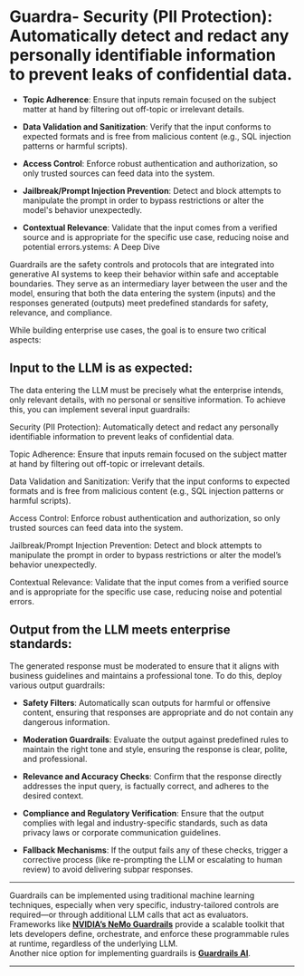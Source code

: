 # Guardra- **Security (PII Protection)**: Automatically detect and redact any personally identifiable information to prevent leaks of confidential data.

- **Topic Adherence**: Ensure that inputs remain focused on the subject matter at hand by filtering out off-topic or irrelevant details.

- **Data Validation and Sanitization**: Verify that the input conforms to expected formats and is free from malicious content (e.g., SQL injection patterns or harmful scripts).

- **Access Control**: Enforce robust authentication and authorization, so only trusted sources can feed data into the system.

- **Jailbreak/Prompt Injection Prevention**: Detect and block attempts to manipulate the prompt in order to bypass restrictions or alter the model's behavior unexpectedly.

- **Contextual Relevance**: Validate that the input comes from a verified source and is appropriate for the specific use case, reducing noise and potential errors.ystems: A Deep Dive

Guardrails are the safety controls and protocols that are integrated into generative AI systems to keep their behavior within safe and acceptable boundaries. They serve as an intermediary layer between the user and the model, ensuring that both the data entering the system (inputs) and the responses generated (outputs) meet predefined standards for safety, relevance, and compliance.

While building enterprise use cases, the goal is to ensure two critical aspects:

## Input to the LLM is as expected:
The data entering the LLM must be precisely what the enterprise intends, only relevant details, with no personal or sensitive information. To achieve this, you can implement several input guardrails:

Security (PII Protection): Automatically detect and redact any personally identifiable information to prevent leaks of confidential data.

Topic Adherence: Ensure that inputs remain focused on the subject matter at hand by filtering out off-topic or irrelevant details.

Data Validation and Sanitization: Verify that the input conforms to expected formats and is free from malicious content (e.g., SQL injection patterns or harmful scripts).

Access Control: Enforce robust authentication and authorization, so only trusted sources can feed data into the system.

Jailbreak/Prompt Injection Prevention: Detect and block attempts to manipulate the prompt in order to bypass restrictions or alter the model’s behavior unexpectedly.

Contextual Relevance: Validate that the input comes from a verified source and is appropriate for the specific use case, reducing noise and potential errors.

## Output from the LLM meets enterprise standards:
The generated response must be moderated to ensure that it aligns with business guidelines and maintains a professional tone. To do this, deploy various output guardrails:

- **Safety Filters**: Automatically scan outputs for harmful or offensive content, ensuring that responses are appropriate and do not contain any dangerous information.

- **Moderation Guardrails**: Evaluate the output against predefined rules to maintain the right tone and style, ensuring the response is clear, polite, and professional.

- **Relevance and Accuracy Checks**: Confirm that the response directly addresses the input query, is factually correct, and adheres to the desired context.

- **Compliance and Regulatory Verification**: Ensure that the output complies with legal and industry-specific standards, such as data privacy laws or corporate communication guidelines.

- **Fallback Mechanisms**: If the output fails any of these checks, trigger a corrective process (like re-prompting the LLM or escalating to human review) to avoid delivering subpar responses.
---

Guardrails can be implemented using traditional machine learning techniques, especially when very specific, industry-tailored controls are required—or through additional LLM calls that act as evaluators. Frameworks like **[NVIDIA’s NeMo Guardrails](https://developer.nvidia.com/nemo-guardrails)** provide a scalable toolkit that lets developers define, orchestrate, and enforce these programmable rules at runtime, regardless of the underlying LLM.  
Another nice option for implementing guardrails is **[Guardrails AI](https://www.guardrailsai.com/)**.

---

